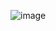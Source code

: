 ![image](https://github.com/jfreites/petfinder-symfony/assets/723088/fb6d912b-10db-4f20-a18a-c47bd0c57c09)
